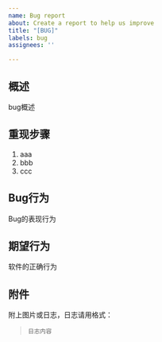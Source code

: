 ```yaml
---
name: Bug report
about: Create a report to help us improve
title: "[BUG]"
labels: bug
assignees: ''

---
```


## 概述
bug概述

## 重现步骤
1. aaa
2. bbb
3. ccc

## Bug行为
Bug的表现行为

## 期望行为
软件的正确行为

## 附件
附上图片或日志，日志请用格式：
 
> ```
> 日志内容
> ```
